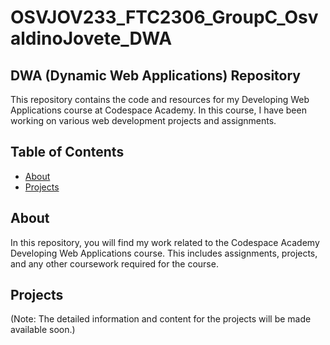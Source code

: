 # OSVJOV233_FTC2306_GroupC_OsvaldinoJovete_DWA
## DWA (Dynamic Web Applications) Repository

This repository contains the code and resources for my Developing Web Applications course at Codespace Academy. In this course, I have been working on various web development projects and assignments.

## Table of Contents

- [About](#about)
- [Projects](#projects)

## About

In this repository, you will find my work related to the Codespace Academy Developing Web Applications course. This includes assignments, projects, and any other coursework required for the course.

 ## Projects
 
(Note: The detailed information and content for the projects will be made available soon.)

<!-- Here are some of the key projects I have worked on during the course:

 - [Project 1](link-to-project-1): Description of the project.
- [Project 2](link-to-project-2): Description of the project.
- ... -->
